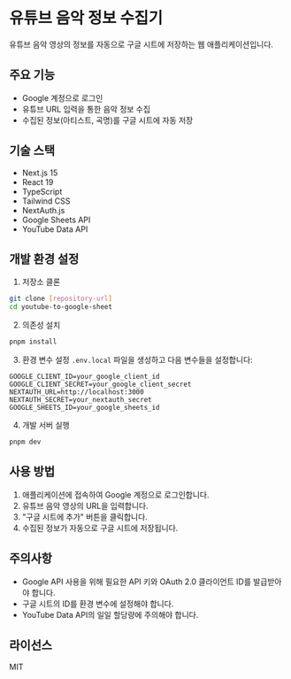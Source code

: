 # 유튜브 음악 정보 수집기

유튜브 음악 영상의 정보를 자동으로 구글 시트에 저장하는 웹 애플리케이션입니다.

## 주요 기능

- Google 계정으로 로그인
- 유튜브 URL 입력을 통한 음악 정보 수집
- 수집된 정보(아티스트, 곡명)를 구글 시트에 자동 저장

## 기술 스택

- Next.js 15
- React 19
- TypeScript
- Tailwind CSS
- NextAuth.js
- Google Sheets API
- YouTube Data API

## 개발 환경 설정

1. 저장소 클론
```bash
git clone [repository-url]
cd youtube-to-google-sheet
```

2. 의존성 설치
```bash
pnpm install
```

3. 환경 변수 설정
`.env.local` 파일을 생성하고 다음 변수들을 설정합니다:
```
GOOGLE_CLIENT_ID=your_google_client_id
GOOGLE_CLIENT_SECRET=your_google_client_secret
NEXTAUTH_URL=http://localhost:3000
NEXTAUTH_SECRET=your_nextauth_secret
GOOGLE_SHEETS_ID=your_google_sheets_id
```

4. 개발 서버 실행
```bash
pnpm dev
```

## 사용 방법

1. 애플리케이션에 접속하여 Google 계정으로 로그인합니다.
2. 유튜브 음악 영상의 URL을 입력합니다.
3. "구글 시트에 추가" 버튼을 클릭합니다.
4. 수집된 정보가 자동으로 구글 시트에 저장됩니다.

## 주의사항

- Google API 사용을 위해 필요한 API 키와 OAuth 2.0 클라이언트 ID를 발급받아야 합니다.
- 구글 시트의 ID를 환경 변수에 설정해야 합니다.
- YouTube Data API의 일일 할당량에 주의해야 합니다.

## 라이선스

MIT
